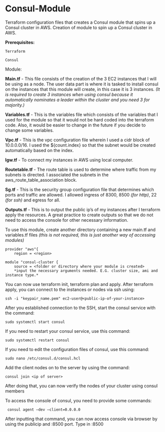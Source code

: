 # Consul-Module
Terraform configuration files that creates a Consul module that spins up a Consul cluster in AWS. 
Creation of module to spin up a Consul cluster in AWS. 

**Prerequisites:** 

    Terraform 

    Consul 

Module: 

**Main.tf** - This file consists of the creation of the 3 EC2 instances that I will be using as a node. The user data part is where it is tasked to install consul on the instances that this module will create, in this case it is 3 instances. _(It is required to create 3 instances when using consul because it automatically nominates a leader within the cluster and you need 3 for majority.)_ 

**Variables.tf** - This is the variables file which consists of the variables that I used for the module so that it would not be hard coded into the terraform code. Also, it would be easier to change in the future if you decide to change some variables. 

**Vpc.tf** - This is the vpc configuration file wherein I used a cidr block of 10.0.0.0/16. I used the ${count.index} so that the subnet would be created automatically based on the index.  

**Igw.tf** - To connect my instances in AWS using local computer.  

**Routetable.tf** - The route table is used to determine where traffic from my subnets is directed. I associated the subnets in the aws_route_table_association block.  

**Sg.tf** - This is the security group configuration file that determines which ports and traffic are allowed. I allowed ingress of 8300, 8500 _(for http)_, 22 _(for ssh)_ and egress for all.  

**Outputs.tf** - This is to output the public ip’s of my instances after I terraform apply the resources. A great practice to create outputs so that we do not need to access the console for other necessary information.  

To use this module, create another directory containing a new main.tf and variables.tf files _(this is not required, this is just another way of accessing modules)_

    provider "aws"{
        region = <region>
        
    module "consul-cluster {
        source = <folder or directory where your module is created>
        *input the necessary arguments needed. E.G. cluster size, ami and instance type.*

You can now use terraform init, terraform plan and apply. 
After terraform apply, you can connect to the instances or nodes via ssh using: 

    ssh -i "keypair_name.pem" ec2-user@<public-ip-of-your-instance> 

After you established connection to the SSH, start the consul service with the command: 

    sudo systemctl start consul 

If you need to restart your consul service, use this command: 

    sudo systemctl restart consul 

If you need to edit the configuration files of consul, use this command: 

    sudo nano /etc/consul.d/consul.hcl 

Add the client nodes on to the server by using the command: 

    consul join <ip of server> 

After doing that, you can now verify the nodes of your cluster using consul members

To access the console of consul, you need to provide some commands: 

     consul agent –dev –client=0.0.0.0 

After inputting that command, you can now access console via browser by using the publicip and :8500 port. Type in <publicip>:8500  

 
